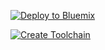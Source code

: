 [![Deploy to Bluemix](https://bluemix.net/deploy/button.png)](https://bluemix.net/deploy)

[![Create Toolchain](https://console.ng.bluemix.net/devops/graphics/create_toolchain_button.png)](https://console.ng.bluemix.net/devops/setup/deploy/)
